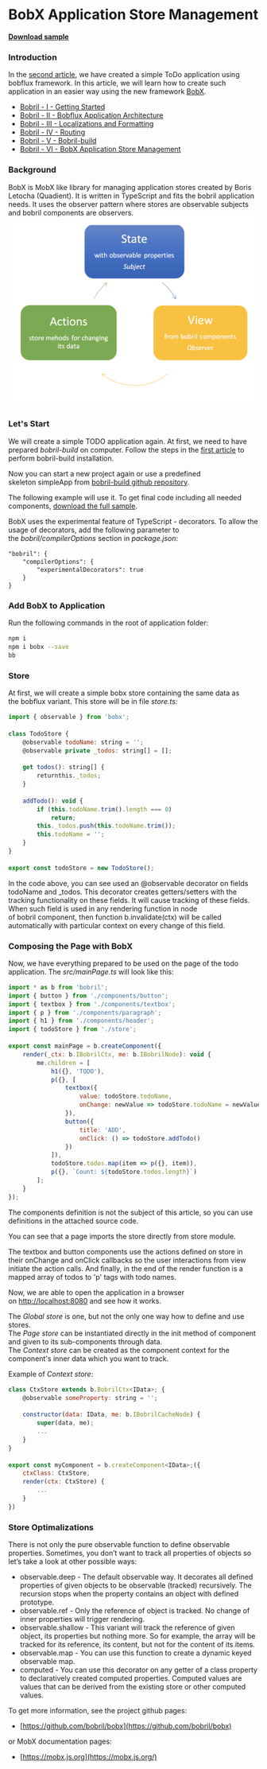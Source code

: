 # BobX Application Store Management

**[Download sample](https://minhaskamal.github.io/DownGit/#/home?url=https://github.com/keeema/bobril-samples/tree/master/sampleBobX)**

### Introduction

In the [second article](http://www.codeproject.com/Articles/1055921/Bobril-II-Bobflux-application-architecture), we have created a simple ToDo application using bobflux framework. In this article, we will learn how to create such application in an easier way using the new framework [BobX](https://github.com/bobril/bobx).

- [Bobril - I - Getting Started](http://www.codeproject.com/Articles/1044425/Bobril-I-Getting-started)
- [Bobril - II - Bobflux Application Architecture](http://www.codeproject.com/Articles/1055921/Bobril-II-Bobflux-application-architecture)
- [Bobril - III - Localizations and Formatting](http://www.codeproject.com/Articles/1058132/Bobril-III-Localizations-and-formatting)
- [Bobril - IV - Routing](http://www.codeproject.com/Articles/1058609/Bobril-IV-Routing)
- [Bobril - V - Bobril-build](https://www.codeproject.com/Articles/1167901/bobril-build)
- [Bobril - VI - BobX Application Store Management](https://www.codeproject.com/Articles/1201171/Bobril-VI-BobX-Application-Store-Management)

### Background

BobX is MobX like library for managing application stores created by Boris Letocha (Quadient). It is written in TypeScript and fits the bobril application needs. It uses the observer pattern where stores are observable subjects and bobril components are observers.
![Flow of BobX](./images/bobx.png)

### Let's Start

We will create a simple TODO application again. At first, we need to have prepared _bobril-build_ on computer. Follow the steps in the [first article](http://www.codeproject.com/Articles/1044425/Bobril-I-Getting-started) to perform bobril-build installation.

Now you can start a new project again or use a predefined skeleton simpleApp from [bobril-build github repository](https://minhaskamal.github.io/DownGit/#/home?url=https://github.com/Bobris/bobril-build/tree/master/examples/simpleApp).

The following example will use it. To get final code including all needed components, [download the full sample](https://minhaskamal.github.io/DownGit/#/home?url=https://github.com/keeema/bobril-samples/tree/master/sampleBobX).

BobX uses the experimental feature of TypeScript - decorators. To allow the usage of decorators, add the following parameter to the _bobril/compilerOptions_ section in _package.json_:
```
"bobril": {
    "compilerOptions": {
        "experimentalDecorators": true
    }
}
```
### Add BobX to Application

Run the following commands in the root of application folder:
``` bash
npm i
npm i bobx --save
bb
```
### Store

At first, we will create a simple bobx store containing the same data as the bobflux variant. This store will be in file _store.ts:_
``` javascript
import { observable } from 'bobx';

class TodoStore {
    @observable todoName: string = '';
    @observable private _todos: string[] = [];

    get todos(): string[] {
        returnthis._todos;
    }

    addTodo(): void {
        if (this.todoName.trim().length === 0)
            return;
        this._todos.push(this.todoName.trim());
        this.todoName = '';
    }
}

export const todoStore = new TodoStore();
```
In the code above, you can see used an @observable decorator on fields todoName and _todos. This decorator creates getters/setters with the tracking functionality on these fields. It will cause tracking of these fields. When such field is used in any rendering function in node of bobril component, then function b.invalidate(ctx) will be called automatically with particular context on every change of this field.

### Composing the Page with BobX

Now, we have everything prepared to be used on the page of the todo application. The _src/mainPage.ts_ will look like this:
``` javascript
import * as b from 'bobril';
import { button } from './components/button';
import { textbox } from './components/textbox';
import { p } from './components/paragraph';
import { h1 } from './components/header';
import { todoStore } from './store';

export const mainPage = b.createComponent({
    render(_ctx: b.IBobrilCtx, me: b.IBobrilNode): void {
        me.children = [
            h1({}, 'TODO'),
            p({}, [
                textbox({ 
                    value: todoStore.todoName, 
                    onChange: newValue => todoStore.todoName = newValue 
                }),
                button({ 
                    title: 'ADD', 
                    onClick: () => todoStore.addTodo()
                })
            ]),
            todoStore.todos.map(item => p({}, item)),
            p({}, `Count: ${todoStore.todos.length}`)
        ];
    }
});
```
The components definition is not the subject of this article, so you can use definitions in the attached source code.

You can see that a page imports the store directly from store module.

The textbox and button components use the actions defined on store in their onChange and onClick callbacks so the user interactions from view initiate the action calls. And finally, in the end of the render function is a mapped array of todos to 'p' tags with todo names.

Now, we are able to open the application in a browser on [http://localhost:8080](http://localhost:8080/) and see how it works.

The _Global store_ is one, but not the only one way how to define and use stores.  
The _Page store_ can be instantiated directly in the init method of component and given to its sub-components through data.  
The _Context store_ can be created as the component context for the component's inner data which you want to track.

Example of _Context store_:
``` javascript
class CtxStore extends b.BobrilCtx<IData>; {
    @observable someProperty: string = '';

    constructor(data: IData, me: b.IBobrilCacheNode) {
        super(data, me);
        ...
    }
}

export const myComponent = b.createComponent<IData>;({
    ctxClass: CtxStore,
    render(ctx: CtxStore) {
        ...
    }
})
```
### Store Optimalizations

There is not only the pure observable function to define observable properties. Sometimes, you don’t want to track all properties of objects so let’s take a look at other possible ways:

- observable.deep - The default observable way. It decorates all defined properties of given objects to be observable (tracked) recursively. The recursion stops when the property contains an object with defined prototype.
- observable.ref - Only the reference of object is tracked. No change of inner properties will trigger rendering.
- observable.shallow - This variant will track the reference of given object, its properties but nothing more. So for example, the array will be tracked for its reference, its content, but not for the content of its items.
- observable.map - You can use this function to create a dynamic keyed observable map.
- computed - You can use this decorator on any getter of a class property to declaratively created computed properties. Computed values are values that can be derived from the existing store or other computed values.

To get more information, see the project github pages:

- [https://github.com/bobril/bobx](https://github.com/bobril/bobx)

or MobX documentation pages:

- [https://mobx.js.org](https://mobx.js.org/)
